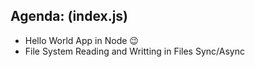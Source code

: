 ## Agenda: (index.js)
- Hello World App in Node 😉
- File System Reading and Writting in Files Sync/Async
